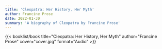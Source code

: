 ```yaml
---
title: 'Cleopatra: Her History, Her Myth'
author: Francine Prose
date: 2022-01-30
summary: 'A biography of Cleopatra by Francine Prose'
---
```


{{< booklist/book
title="Cleopatra: Her History, Her Myth"
author="Francine Prose"
cover="cover.jpg"
format="Audio" >}}
